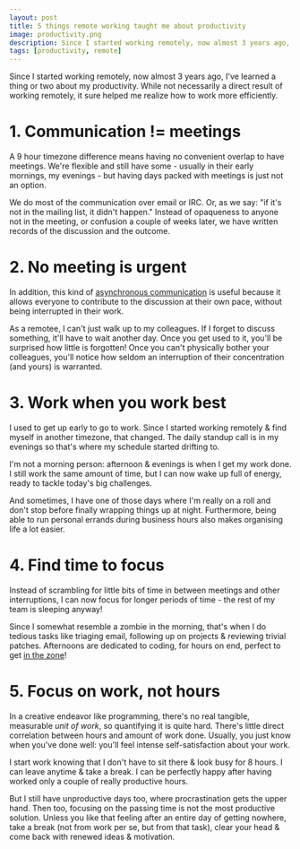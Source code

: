 ```yaml
---
layout: post
title: 5 things remote working taught me about productivity
image: productivity.png
description: Since I started working remotely, now almost 3 years ago, I've learned a thing or two about my productivity. While not necessarily a direct result of working remotely, it sure helped me realize how to work more efficiently.
tags: [productivity, remote]
---
```



Since I started working remotely, now almost 3 years ago, I've learned a thing
or two about my productivity. While not necessarily a direct result of working
remotely, it sure helped me realize how to work more efficiently.

<!-- more -->


# 1. Communication != meetings

A 9 hour timezone difference means having no convenient overlap to have
meetings. We're flexible and still have some - usually in their early mornings,
my evenings - but having days packed with meetings is just not an option.

We do most of the communication over email or IRC. Or, as we say: "if it's not
in the mailing list, it didn't happen." Instead of opaqueness to anyone not in
the meeting, or confusion a couple of weeks later, we have written records of
the discussion and the outcome.


# 2. No meeting is urgent

In addition, this kind of [asynchronous communication](http://zachholman.com/posts/how-github-works-asynchronous/)
is useful because it allows everyone to contribute to the discussion at their
own pace, without being interrupted in their work.

As a remotee, I can't just walk up to my colleagues. If I forget to discuss
something, it'll have to wait another day. Once you get used to it, you'll be
surprised how little is forgotten! Once you can't physically bother your
colleagues, you'll notice how seldom an interruption of their concentration (and
yours) is warranted.


# 3. Work when you work best

I used to get up early to go to work. Since I started working remotely & find
myself in another timezone, that changed. The daily standup call is in my evenings so
that's where my schedule started drifting to.

I'm not a morning person: afternoon & evenings is when I get my work done. I
still work the same amount of time, but I can now wake up full of energy, ready
to tackle today's big challenges.

And sometimes, I have one of those days where I'm really on a roll and don't
stop before finally wrapping things up at night. Furthermore, being able to run
personal errands during business hours also makes organising life a lot easier.


# 4. Find time to focus

Instead of scrambling for little bits of time in between meetings and other
interruptions, I can now focus for longer periods of time - the rest of my team
is sleeping anyway!

Since I somewhat resemble a zombie in the morning, that's when I do tedious
tasks like triaging email, following up on projects & reviewing trivial patches.
Afternoons are dedicated to coding, for hours on end, perfect to get [in the zone](http://en.wikipedia.org/wiki/Flow_%28psychology%29)!


# 5. Focus on work, not hours

In a creative endeavor like programming, there's no real tangible, measurable
*unit of work*, so quantifying it is quite hard. There's little direct
correlation between hours and amount of work done. Usually, you just know when
you've done well: you'll feel intense self-satisfaction about your work.

I start work knowing that I don't have to sit there & look busy for 8 hours. I
can leave anytime & take a break. I can be perfectly happy after having worked
only a couple of really productive hours.

But I still have unproductive days too, where procrastination gets the upper
hand. Then too, focusing on the passing time is not the most productive
solution. Unless you like that feeling after an entire day of getting nowhere,
take a break (not from work per se, but from that task), clear your
head & come back with renewed ideas & motivation.
